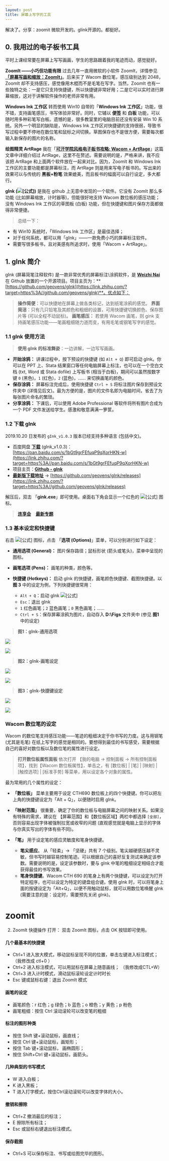 ```yaml
---
layout: post
title: 屏幕上写字的工具
---
```


解决了。分享：zoomit 微软开发的。glink开源的。都挺好。


## **0\. 我用过的电子板书工具**

平时上课经常要在屏幕上写写画画，学生的思路跟着我的笔迹而动，感觉挺好。

**ZoomIt ——小巧但功能有限** 过去几年一直用微软的小软件 ZoomIt，详情参见 **[「屏幕写画和缩放：ZoomIt」](https://link.zhihu.com/?target=https%3A//www.jianshu.com/p/76b78af068f5)**。后来买了 Wacom 数位笔，感压级别达到 2048，ZoomIt 却不支持感压，感觉像用木棍而不是毛笔在写字。当然，ZoomIt 也有一些独特之处：一是它只支持快捷键，所以快捷键非常好用；二是它可以实时进行屏幕缩放，这对于讲解软件操作的老师非常有用。

**Windows Ink 工作区** 转而使用 Win10 自带的「**Windows Ink 工作区**」功能，很不错，支持画笔感压，书写体验非常好。同时，它辅以 **便签** 和 **白板** 功能，可以随时用多种彩笔写白板。遗憾的是，很多教室里的电脑目前还没有安装 Win 10 系统。另外一个明显的缺陷是，Windows Ink 工作区对快捷键的支持很弱，导致书写过程中要不停地在数位笔和鼠标之间切换。草图保存也不是很方便，需要每次都输入新保存的图片的名称。

**绘图精灵 ArtRage** 我在「**[可汗学院风格电子板书攻略: Wacom + ArtRage](https://link.zhihu.com/?target=https%3A//www.jianshu.com/p/717b2e689d96)**」这篇文章中详细介绍过 ArtRage，这里不在赘述。需要说明的是，严格来讲，我不应该把 ArtRage 和上面两个软件放在一起来对比。因为，ZoomIt 和 Windows Ink 工作区的主要功能都是屏幕标注，而 ArtRage 则是用来写电子板书的。写出来的效果可以与传统的 **黑板+粉笔** 效果媲美，而且板书的幅面可以自行设定，多大都行。

**gInk \(![[公式]](https://www.zhihu.com/equation?tex=%5Ccolor%7Bred%7D%7Bg%7D)\)** 是我在 github 上无意中发现的一个软件。它没有 ZoomIt 那么多功能 \(比如屏幕缩放，计时器等\)，但能很好地支持 Wacom 数位板的感压功能；没有 Windows Ink 工作区的草图板 \(白板\) 功能，但在快捷键和图片保存方面都做得非常便捷。

> 总结一下：  

* 有 Win10 系统时，「Windows Ink 工作区」是最佳选择；
* 对于任何系统，都可以用「gInk」——一款免费小巧的屏幕标注软件。
* 需要写很多板书，且对美感有所追求时，使用「Wacom + ArtRage」。

## **1\. gInk 简介**

gInk \(屏幕简笔注释软件\) 是一款非常优秀的屏幕标注\\涂鸦软件，是 **[Weizhi Nai](https://link.zhihu.com/?target=https%3A//github.com/geovens/gInk)** 在 Github 放置的一个开源项目。项目主页为：**[https://github.com/geovens/gInk](https://link.zhihu.com/?target=https%3A//github.com/geovens/gInk)**。优点如下：

> **操作简便**：可以快捷地在屏幕上做各类标记，达到纸笔涂鸦的感觉。 **界面简洁**：只有几只铅笔及其颜色和粗细的设置，可用快捷键切换颜色、保存图片等 \(可以全程不动鼠标\)。 **画笔感压：** 若使用 Wacom 画笔，则 gink 支持画笔感压功能——笔画粗细随力道而变，有用毛笔或钢笔写字的感觉。  

### **1.1 gInk 使用方法**

> **使用 gInk 的标准舞姿**：一边讲解，一边写写画画。  

* **开始涂鸦：** 讲课过程中，按下预设的快捷键 \(如 `Alt + Q`\) 即可启动 gInk。你可以在 PPT 上、Stata 结果窗口等任何电脑屏幕上标注，也可以在一个空白文档 \(txt, Word 或 Stata dofile\) 上写板书 \(相当于白板\)，期间可以虽然按数字键 `0` \(黑色\)，`1` \(红色\)，`2` \(蓝色\)，…… 来切换画笔的颜色。
* **保存涂鸦：** 屏幕标注完成后，使用快捷键 `Ctrl + S` 将标注图片保存到预设文件夹中 \(详情见后文\)。最为方便的是，图片的文件名即为电脑时间，省去了为每张图片命名的繁琐。
* **分享涂鸦：** 下课后，可以使用 Adobe Professional 等软件将所有图片合成为一个 PDF 文件发送给学生。感激和敬意满满一箩筐。

### **1.2 下载 gInk**

2019.10.20 日发布的 `gInk_v1.0.3` 版本已经支持多种语言 \(包括中文\)。

* 百度网盘 **[下载](https://link.zhihu.com/?target=https%3A//pan.baidu.com/s/1bGt9grFEfuqP9qXorHKN-w)** \(gInk\_v1.0.3\)：[https://pan.baidu.com/s/1bGt9grFEfuqP9qXorHKN-w](https://link.zhihu.com/?target=https%3A//pan.baidu.com/s/1bGt9grFEfuqP9qXorHKN-w)
* 项目主页：**[Github - gInk](https://link.zhihu.com/?target=https%3A//github.com/geovens/gInk)**
* **[最新版下载地址](https://link.zhihu.com/?target=https%3A//github.com/geovens/gInk/releases/)** → [https://github.com/geovens/gInk/releases](https://link.zhihu.com/?target=https%3A//github.com/geovens/gInk/releases)

解压后，双击 「**gink.exe**」即可使用。桌面右下角会显示一个红色的 ![[公式]](https://www.zhihu.com/equation?tex=%5Ccolor%7Bred%7D%7Bg%7D) 图标。

> **[连享会](https://link.zhihu.com/?target=https%3A//www.lianxh.cn/)**   **[最新专题](https://link.zhihu.com/?target=https%3A//gitee.com/arlionn/Course/blob/master/README.md)**

### **1.3 基本设定和快捷键**

右击 ![[公式]](https://www.zhihu.com/equation?tex=%5Ccolor%7Bred%7D%7Bg%7D) 图标，点击 「**选项 \(Options\)**」菜单，可以分别进行如下设定：

* **通用选项 \(General\)：** 图片保存路径；鼠标形状 \(箭头或笔头\)，菜单中呈现的图标。
* **画笔选项 \(Pens\)：** 画笔的种类，颜色等。
* **快捷键 \(Hotkeys\)：** 启动 gInk 的快捷键，画笔颜色快捷键、截图快捷键。以 **图 3** 中的设定为例，下列快捷键很常用：

  * `Alt + Q`：启动 gInk ![[公式]](https://www.zhihu.com/equation?tex=%5Ccolor%7Bred%7D%7Bg%7D)
  * `Esc`：退出 gInk
  * `1` 红色画笔；`2` 蓝色画笔；`0` 黑色画笔；……
  * `Ctrl + S`：保存屏幕涂鸦为图片，自动存入 **D:\\Figs** 文件夹中 \(参见 **图1** 中的设定\)

> **图1：gInk-通用选项**

![](https://picb.zhimg.com/v2-1a609b509eb17797fca61ceb5a582d0b_b.jpg)

![](https://picb.zhimg.com/80/v2-1a609b509eb17797fca61ceb5a582d0b_720w.jpg)

  

> **图2：gInk-画笔设定**

![](https://pic3.zhimg.com/v2-34a79dc96277811d26a9b2d46fda2415_b.jpg)

![](https://pic3.zhimg.com/80/v2-34a79dc96277811d26a9b2d46fda2415_720w.jpg)

  

> **图3：gInk-快捷键设定**

![](https://pic4.zhimg.com/v2-53cec7260aa64b095cf9abb7e8128bf2_b.jpg)

![](https://pic4.zhimg.com/80/v2-53cec7260aa64b095cf9abb7e8128bf2_720w.jpg)

  
  

### **Wacom 数位笔的设定**

Wacom 的数位笔支持感压功能——笔迹的粗细决定于你书写的力度。这与用钢笔 \(尤其是毛笔\) 在纸上写字的感觉是相同的。要想得到最佳的书写感受，需要根据自己的喜好对数位板以及数位笔的属性进行设定。

> **打开数位板属性面板** 依次打开 【我的电脑 → 控制面板 → 所有控制面板项】，找到【Wacom 数位板属性】，单击之，有 \[数位板\] | \[笔\] | \[映射\] | \[触控选项\] | \[标准手势\] 等菜单，用以设定各个对象的属性。  

最为常用的几个属性的设定：

* **「数位板」** 菜单主要用于设定 CTH690 数位板上的四个快捷键。你可以把左上角的快捷键设定为「Alt + Q」，以便随时启用 gInk。
* **「映射范围」** 很重要，确定了你的数位板与电脑屏幕之间的映射关系。如果没有特殊的需求，建议在 【屏幕范围】和【数位板区域】两栏中都选择 `[全部]`，否则容易出现字体被强制拉宽或收窄的问题 \(直观感觉就是电脑上显示的字体与你真实写出的字体有些不同\)。
* **「笔」** 用于设定笔的感应灵敏度和笔身快捷键。

  * **笔尖感应**。 从「轻柔」→ 「坚硬」共有 7 个级别。笔尖越硬感压越不灵敏，但书写时越容易控制笔迹。可以根据自己的喜好反复测试来确定该参数。需要说明的是，设定该参数时，要与 gInk 中笔的粗细设定相结合才能获得最佳的书写效果。
  * **笔身快捷键**。Wacom CTH 690 的笔身上有两个快捷键，可以设定为打开特定程序，也可以设定为特定的键盘组合键。使用 gInk 时，可以将笔身上面的按键设定为「Alt+Q」，以便不用触动鼠标，就可以用数位笔唤醒 gInk \(需要注意的是：设定时，需要预先关闭 gInk\)。


# zoomit
  2. ZoomIt 快捷操作
打开： 双击 ZoomIt 图标，点击 OK 按钮即可使用。

#### 几个最基本的快捷键

* Ctrl+1 进入放大模式，移动鼠标呈现不同的位置，单击左键进入标注模式；
（我修改成 ctl+0 ）
* Ctrl+2 进入标注模式，可以用鼠标在屏幕上随意画线；
  （我修改成CTL+W）
* Ctrl+3 进入计时模式，滑动鼠标滚轮设定计时时长
* Esc 键或鼠标右键：退出 ZoomIt 模式
#### 画笔的设定

* 画笔颜色：r 红色；g 绿色；b 蓝色；o 橙色；y 黄色；p 粉色
* 画笔粗细：按住 Ctrl 滚动滚轮可以改变笔的粗细
#### 标注的图形种类

* 按住 Shift 键+滚动鼠标，画直线；
* 按住 Ctrl 键+滚动鼠标，画矩形；
* 按住 Tab 键+滚动鼠标， 画椭圆形；
* 按住 Shift+Ctrl 键+滚动鼠标，画箭头。
#### 几种典型的书写模式

* W 进入白板；
* K 进入黑板；
* T 进入打字模式，按住Ctrl滚动滚轮可以改变字体的大小。
#### 撤销和擦除

* Ctrl+Z 撤消最后的标注；
* E 擦除所有标注；
* Esc 或鼠标右键退出标注模式。
#### 保存截图

* Ctrl+S 可以保存标注、书写或绘图完毕的图形。

